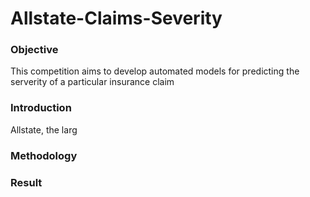 # Allstate-Claims-Severity

### Objective

This competition aims to develop automated models for predicting the serverity of a particular insurance claim

### Introduction

Allstate, the larg

### Methodology

### Result

